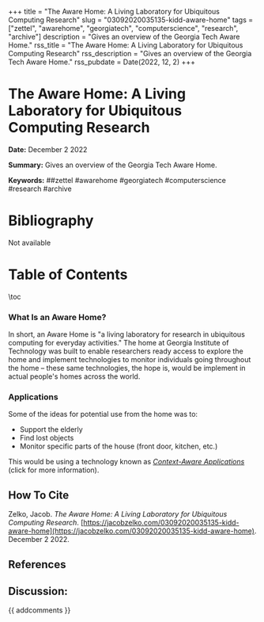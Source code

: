 +++
title = "The Aware Home: A Living Laboratory for Ubiquitous Computing Research"
slug = "03092020035135-kidd-aware-home"
tags = ["zettel", "awarehome", "georgiatech", "computerscience", "research", "archive"]
description = "Gives an overview of the Georgia Tech Aware Home."
rss_title = "The Aware Home: A Living Laboratory for Ubiquitous Computing Research"
rss_description = "Gives an overview of the Georgia Tech Aware Home."
rss_pubdate = Date(2022, 12, 2)
+++



The Aware Home: A Living Laboratory for Ubiquitous Computing Research
=========

**Date:** December 2 2022

**Summary:** Gives an overview of the Georgia Tech Aware Home.

**Keywords:** ##zettel #awarehome #georgiatech #computerscience #research  #archive

Bibliography
==========

Not available

Table of Contents
=========

\toc

### What Is an Aware Home?

In short, an Aware Home is "a living laboratory for research in ubiquitous computing for everyday activities." The home at Georgia Institute of Technology was built to enable researchers ready access to explore the home and implement technologies to monitor individuals going throughout the home – these same technologies, the hope is, would be implement in actual people's homes across the world.

### Applications

Some of the ideas for potential use from the home was to:

  * Support the elderly
  * Find lost objects
  * Monitor specific parts of the house (front door, kitchen, etc.)

This would be using a technology known as [*Context-Aware Applications*](/03092020071146-context-aware) (click for more information).
## How To Cite

 Zelko, Jacob. _The Aware Home: A Living Laboratory for Ubiquitous Computing Research_. [https://jacobzelko.com/03092020035135-kidd-aware-home](https://jacobzelko.com/03092020035135-kidd-aware-home). December 2 2022.
## References
## Discussion: 

{{ addcomments }}
